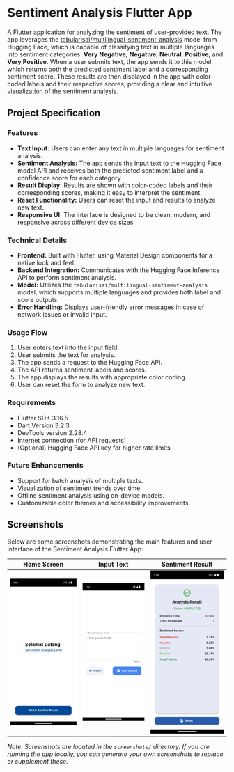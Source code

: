 # Sentiment Analysis Flutter App

A Flutter application for analyzing the sentiment of user-provided text. The app leverages the [tabularisai/multilingual-sentiment-analysis](https://huggingface.co/tabularisai/multilingual-sentiment-analysis) model from Hugging Face, which is capable of classifying text in multiple languages into sentiment categories: **Very Negative**, **Negative**, **Neutral**, **Positive**, and **Very Positive**. When a user submits text, the app sends it to this model, which returns both the predicted sentiment label and a corresponding sentiment score. These results are then displayed in the app with color-coded labels and their respective scores, providing a clear and intuitive visualization of the sentiment analysis.

## Project Specification

### Features

- **Text Input:** Users can enter any text in multiple languages for sentiment analysis.
- **Sentiment Analysis:** The app sends the input text to the Hugging Face model API and receives both the predicted sentiment label and a confidence score for each category.
- **Result Display:** Results are shown with color-coded labels and their corresponding scores, making it easy to interpret the sentiment.
- **Reset Functionality:** Users can reset the input and results to analyze new text.
- **Responsive UI:** The interface is designed to be clean, modern, and responsive across different device sizes.

### Technical Details

- **Frontend:** Built with Flutter, using Material Design components for a native look and feel.
- **Backend Integration:** Communicates with the Hugging Face Inference API to perform sentiment analysis.
- **Model:** Utilizes the `tabularisai/multilingual-sentiment-analysis` model, which supports multiple languages and provides both label and score outputs.
- **Error Handling:** Displays user-friendly error messages in case of network issues or invalid input.

### Usage Flow

1. User enters text into the input field.
2. User submits the text for analysis.
3. The app sends a request to the Hugging Face API.
4. The API returns sentiment labels and scores.
5. The app displays the results with appropriate color coding.
6. User can reset the form to analyze new text.

### Requirements

- Flutter SDK 3.16.5
- Dart Version 3.2.3
- DevTools version 2.28.4
- Internet connection (for API requests)
- (Optional) Hugging Face API key for higher rate limits

### Future Enhancements

- Support for batch analysis of multiple texts.
- Visualization of sentiment trends over time.
- Offline sentiment analysis using on-device models.
- Customizable color themes and accessibility improvements.

## Screenshots

Below are some screenshots demonstrating the main features and user interface of the Sentiment Analysis Flutter App:

| Home Screen                          | Input Text                             | Sentiment Result                       |
| ------------------------------------ | -------------------------------------- | -------------------------------------- |
| ![Home Screen](screenshots/ss-1.png) | ![Result Screen](screenshots/ss-2.png) | ![Result Screen](screenshots/ss-3.png) |

_Note: Screenshots are located in the `screenshots/` directory. If you are running the app locally, you can generate your own screenshots to replace or supplement these._

